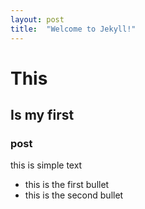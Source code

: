 ```yaml
---
layout: post
title:  "Welcome to Jekyll!"
---
```


# This

## Is my first

### post

this is simple text

- this is the first bullet
- this is the second bullet
